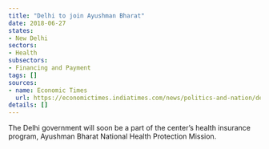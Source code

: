 ```yaml
---
title: "Delhi to join Ayushman Bharat"
date: 2018-06-27
states:
- New Delhi
sectors:
- Health
subsectors:
- Financing and Payment
tags: []
sources:
- name: Economic Times
  url: https://economictimes.indiatimes.com/news/politics-and-nation/delhi-agrees-to-ayushman-bharat-to-sign-mou-soon/articleshow/64706475.cms
details: []
---
```


The Delhi government will soon be a part of the center’s health insurance program, Ayushman Bharat National Health Protection Mission.
